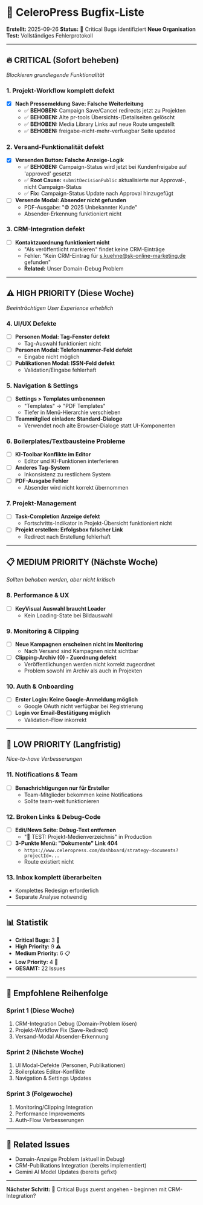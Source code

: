 # 🐛 CeleroPress Bugfix-Liste
**Erstellt:** 2025-09-26
**Status:** 🔴 Critical Bugs identifiziert
**Neue Organisation Test:** Vollständiges Fehlerprotokoll

---

## 🔥 **CRITICAL (Sofort beheben)**
*Blockieren grundlegende Funktionalität*

### 1. **Projekt-Workflow komplett defekt**
- [x] **Nach Pressemeldung Save: Falsche Weiterleitung**
  - ✅ **BEHOBEN:** Campaign Save/Cancel redirects jetzt zu Projekten
  - ✅ **BEHOBEN:** Alte pr-tools Übersichts-/Detailseiten gelöscht
  - ✅ **BEHOBEN:** Media Library Links auf neue Route umgestellt
  - ✅ **BEHOBEN:** freigabe-nicht-mehr-verfuegbar Seite updated

### 2. **Versand-Funktionalität defekt**
- [x] **Versenden Button: Falsche Anzeige-Logik**
  - ✅ **BEHOBEN:** Campaign-Status wird jetzt bei Kundenfreigabe auf 'approved' gesetzt
  - ✅ **Root Cause:** `submitDecisionPublic` aktualisierte nur Approval-, nicht Campaign-Status
  - ✅ **Fix:** Campaign-Status Update nach Approval hinzugefügt
- [ ] **Versende Modal: Absender nicht gefunden**
  - PDF-Ausgabe: "© 2025 Unbekannter Kunde"
  - Absender-Erkennung funktioniert nicht

### 3. **CRM-Integration defekt**
- [ ] **Kontaktzuordnung funktioniert nicht**
  - "Als veröffentlicht markieren" findet keine CRM-Einträge
  - Fehler: "Kein CRM-Eintrag für s.kuehne@sk-online-marketing.de gefunden"
  - **Related:** Unser Domain-Debug Problem

---

## ⚠️ **HIGH PRIORITY (Diese Woche)**
*Beeinträchtigen User Experience erheblich*

### 4. **UI/UX Defekte**
- [ ] **Personen Modal: Tag-Fenster defekt**
  - Tag-Auswahl funktioniert nicht
- [ ] **Personen Modal: Telefonnummer-Feld defekt**
  - Eingabe nicht möglich
- [ ] **Publikationen Modal: ISSN-Feld defekt**
  - Validation/Eingabe fehlerhaft

### 5. **Navigation & Settings**
- [ ] **Settings > Templates umbenennen**
  - "Templates" → "PDF Templates"
  - Tiefer in Menü-Hierarchie verschieben
- [ ] **Teammitglied einladen: Standard-Dialoge**
  - Verwendet noch alte Browser-Dialoge statt UI-Komponenten

### 6. **Boilerplates/Textbausteine Probleme**
- [ ] **KI-Toolbar Konflikte im Editor**
  - Editor und KI-Funktionen interferieren
- [ ] **Anderes Tag-System**
  - Inkonsistenz zu restlichem System
- [ ] **PDF-Ausgabe Fehler**
  - Absender wird nicht korrekt übernommen

### 7. **Projekt-Management**
- [ ] **Task-Completion Anzeige defekt**
  - Fortschritts-Indikator in Projekt-Übersicht funktioniert nicht
- [ ] **Projekt erstellen: Erfolgsbox falscher Link**
  - Redirect nach Erstellung fehlerhaft

---

## 📋 **MEDIUM PRIORITY (Nächste Woche)**
*Sollten behoben werden, aber nicht kritisch*

### 8. **Performance & UX**
- [ ] **KeyVisual Auswahl braucht Loader**
  - Kein Loading-State bei Bildauswahl

### 9. **Monitoring & Clipping**
- [ ] **Neue Kampagnen erscheinen nicht im Monitoring**
  - Nach Versand sind Kampagnen nicht sichtbar
- [ ] **Clipping-Archiv (0) - Zuordnung defekt**
  - Veröffentlichungen werden nicht korrekt zugeordnet
  - Problem sowohl im Archiv als auch in Projekten

### 10. **Auth & Onboarding**
- [ ] **Erster Login: Keine Google-Anmeldung möglich**
  - Google OAuth nicht verfügbar bei Registrierung
- [ ] **Login vor Email-Bestätigung möglich**
  - Validation-Flow inkorrekt

---

## 🔧 **LOW PRIORITY (Langfristig)**
*Nice-to-have Verbesserungen*

### 11. **Notifications & Team**
- [ ] **Benachrichtigungen nur für Ersteller**
  - Team-Mitglieder bekommen keine Notifications
  - Sollte team-weit funktionieren

### 12. **Broken Links & Debug-Code**
- [ ] **Edit/News Seite: Debug-Text entfernen**
  - "🧪 TEST: Projekt-Medienverzeichnis" in Production
- [ ] **3-Punkte Menü: "Dokumente" Link 404**
  - `https://www.celeropress.com/dashboard/strategy-documents?projectId=...`
  - Route existiert nicht

### 13. **Inbox komplett überarbeiten**
  - Komplettes Redesign erforderlich
  - Separate Analyse notwendig

---

## 📊 **Statistik**
- **Critical Bugs:** 3 🔴
- **High Priority:** 9 ⚠️
- **Medium Priority:** 6 📋
- **Low Priority:** 4 🔧
- **GESAMT:** 22 Issues

---

## 🎯 **Empfohlene Reihenfolge**

### **Sprint 1 (Diese Woche)**
1. CRM-Integration Debug (Domain-Problem lösen)
2. Projekt-Workflow Fix (Save-Redirect)
3. Versand-Modal Absender-Erkennung

### **Sprint 2 (Nächste Woche)**
1. UI Modal-Defekte (Personen, Publikationen)
2. Boilerplates Editor-Konflikte
3. Navigation & Settings Updates

### **Sprint 3 (Folgewoche)**
1. Monitoring/Clipping Integration
2. Performance Improvements
3. Auth-Flow Verbesserungen

---

## 🔗 **Related Issues**
- Domain-Anzeige Problem (aktuell in Debug)
- CRM-Publikations Integration (bereits implementiert)
- Gemini AI Model Updates (bereits gefixt)

---

**Nächster Schritt:** 🔴 Critical Bugs zuerst angehen - beginnen mit CRM-Integration?